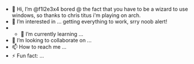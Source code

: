 - 👋 Hi, I’m @f1l2e3x4 bored @ the fact that you have to be a wizard to use windows, so thanks to chris titus i'm playing on arch. 
- 👀 I’m interested in ... getting everything to work, srry noob alert!
- - 🌱 I’m currently learning ...
- 💞️ I’m looking to collaborate on ...
- 📫 How to reach me ...
- ⚡ Fun fact: ...

<!---
f1l2e3x4/f1l2e3x4 is a ✨ special ✨ repository because its `README.md` (this file) appears on your GitHub profile.
You can click the Preview link to take a look at your changes.
--->
